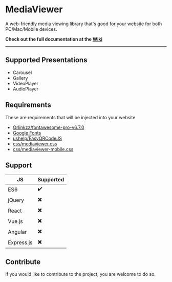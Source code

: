 # MediaViewer
A web-friendly media viewing library that's good for your website for both PC/Mac/Mobile devices.

**Check out the full documentation at the [Wiki](https://github.com/XHiddenProjects/MediaViewer/wiki)**

***

## Supported Presentations
* Carousel
* Gallery
* VideoPlayer
* AudioPlayer

## Requirements
These are requirements that will be injected into your website
* [Orlinkzz/fontawesome-pro-v6.7.0](https://github.com/Orlinkzz/fontawesome-pro-v6.7.0)
* [Google Fonts](//fonts.googleapis.com/css2?family=Cedarville+Cursive&family=Cutive+Mono&family=Dancing+Script:wght@400..700&family=Handlee&family=PT+Mono&family=PT+Sans+Caption:wght@400;700&family=PT+Serif+Caption:ital@0;1&display=swap)
* [ushelp/EasyQRCodeJS](https://github.com/ushelp/EasyQRCodeJS)
* [css/mediaviewer.css](https://github.com/XHiddenProjects/MediaViewer/blob/master/css/mediaviewer.css)
* [css/mediaviewer-mobile.css](https://github.com/XHiddenProjects/MediaViewer/blob/master/css/mediaviewer-mobile.css)

## Support
| JS         | Supported  |
| --         | ---------  |
| ES6        | ✔️         |
| jQuery     | ✖️         |
| React      | ✖️         |
| Vue.js     | ✖️         |
| Angular    | ✖️         |
| Express.js | ✖️         |


## Contribute
If you would like to contribute to the project, you are welcome to do so.
